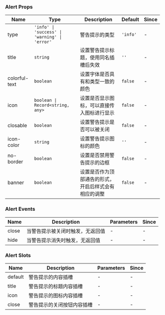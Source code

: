 ### Alert Props

| Name          | Type              | Description                                                           | Default | Since |
| ------------- | ----------------- | -------------------------------------------------------------- | ------ | --- |
| type          | `'info' \| 'success' \| 'warning' \| 'error'`          | 警告提示的类型 | `'info'` | - |
| title         | `string`            | 设置警告提示标题，使用同名插槽后失效                           | `''`     | - |
| colorful-text | `boolean`           | 设置字体是否具有和类型一致的颜色                               | `false`  | - |
| icon          | `boolean \| Record<string, any>` | 设置是否显示图标，可以直接传入图标进行显示           | `false`  | - |
| closable      | `boolean`           | 设置警告提示是否可以被关闭                                     | `false`  | - |
| icon-color    | `string`            | 设置警告提示图标的颜色                                         | `''`     | - |
| no-border     | `boolean`           | 设置是否禁用警告提示的边框                                     | `false`  | - |
| banner        | `boolean`           | 设置是否作为顶部通告的形式，开启后样式会有相应的调整           | `false`  | - |

### Alert Events

| Name     | Description                             | Parameters | Since |
| -------- | -------------------------------- | ---- | --- |
| close | 当警告提示被关闭时触发，无返回值 | -    | - |
| hide  | 当警告提示消失时触发，无返回值   | -    | - |

### Alert Slots

| Name    | Description                       | Parameters | Since |
| ------- | -------------------------- | --- | --- |
| default | 警告提示的内容插槽         | - | - |
| title   | 警告提示的标题内容插槽     | - | - |
| icon    | 警告提示的图标内容插槽     | - | - |
| close   | 警告提示的关闭按钮内容插槽 | - | - |
